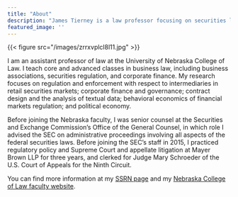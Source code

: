 ```yaml
---
title: "About"
description: "James Tierney is a law professor focusing on securities law."
featured_image: ''
---
```


{{< figure src="/images/zrrxvplcl8l11.jpg" >}}

I am an assistant professor of law at the University of Nebraska College of Law. I teach core and advanced classes in business law, including business associations, securities regulation, and corporate finance. My research focuses on regulation and enforcement with respect to intermediaries in retail securities markets; corporate finance and governance; contract design and the analysis of textual data; behavioral economics of financial markets regulation; and political economy.

Before joining the Nebraska faculty, I was senior counsel at the Securities and Exchange Commission’s Office of the General Counsel, in which role I advised the SEC on administrative proceedings involving all aspects of the federal securities laws. Before joining the SEC’s staff in 2015, I practiced regulatory policy and Supreme Court and appellate litigation at Mayer Brown LLP for three years, and clerked for Judge Mary Schroeder of the U.S. Court of Appeals for the Ninth Circuit.

You can find more information at my [SSRN page](https://papers.ssrn.com/sol3/cf_dev/AbsByAuth.cfm?per_id=1349730) and my [Nebraska College of Law faculty website](https://law.unl.edu/james-f-tierney/).